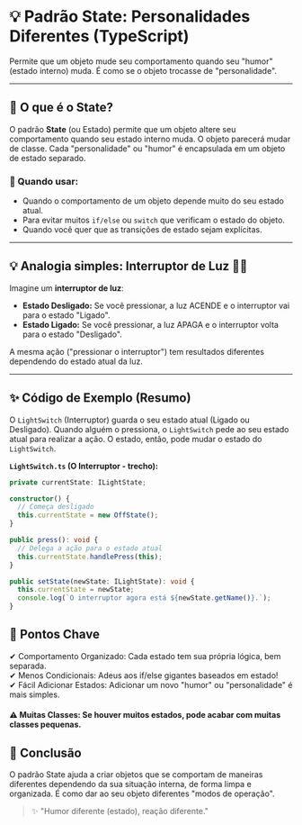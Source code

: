 # 💡 Padrão State: Personalidades Diferentes (TypeScript)

Permite que um objeto mude seu comportamento quando seu "humor" (estado interno) muda. É como se o objeto trocasse de "personalidade".

---

## 📌 O que é o State?

O padrão **State** (ou Estado) permite que um objeto altere seu comportamento quando seu estado interno muda. O objeto parecerá mudar de classe. Cada "personalidade" ou "humor" é encapsulada em um objeto de estado separado.

### 🎯 Quando usar:

- Quando o comportamento de um objeto depende muito do seu estado atual.
- Para evitar muitos `if/else` ou `switch` que verificam o estado do objeto.
- Quando você quer que as transições de estado sejam explícitas.

---

## 💡 Analogia simples: Interruptor de Luz 🔘✨

Imagine um **interruptor de luz**:

- **Estado Desligado:** Se você pressionar, a luz ACENDE e o interruptor vai para o estado "Ligado".
- **Estado Ligado:** Se você pressionar, a luz APAGA e o interruptor volta para o estado "Desligado".

A mesma ação ("pressionar o interruptor") tem resultados diferentes dependendo do estado atual da luz.

---

## ✨ Código de Exemplo (Resumo)

O `LightSwitch` (Interruptor) guarda o seu estado atual (Ligado ou Desligado). Quando alguém o pressiona, o `LightSwitch` pede ao seu estado atual para realizar a ação. O estado, então, pode mudar o estado do `LightSwitch`.

**`LightSwitch.ts` (O Interruptor - trecho):**

```typescript
private currentState: ILightState;

constructor() {
  // Começa desligado
  this.currentState = new OffState();
}

public press(): void {
  // Delega a ação para o estado atual
  this.currentState.handlePress(this);
}

public setState(newState: ILightState): void {
  this.currentState = newState;
  console.log(`O interruptor agora está ${newState.getName()}.`);
}
```

## 🧠 Pontos Chave

✔ Comportamento Organizado: Cada estado tem sua própria lógica, bem separada.  
✔ Menos Condicionais: Adeus aos if/else gigantes baseados em estado!  
✔ Fácil Adicionar Estados: Adicionar um novo "humor" ou "personalidade" é mais simples.

#### ⚠️ Muitas Classes: Se houver muitos estados, pode acabar com muitas classes pequenas.

## 📌 Conclusão

O padrão State ajuda a criar objetos que se comportam de maneiras diferentes dependendo da sua situação interna, de forma limpa e organizada. É como dar ao seu objeto diferentes "modos de operação".

> ✨ "Humor diferente (estado), reação diferente."
